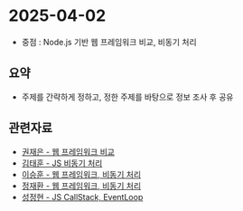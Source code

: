 <!-- 날짜는 YYYY-MM-DD 형식을 지킵니다. (연4자리, 월2자리, 일2자리) -->
# 2025-04-02

* 중점 : Node.js 기반 웹 프레임워크 비교, 비동기 처리

## 요약
* 주제를 간략하게 정하고, 정한 주제를 바탕으로 정보 조사 후 공유

<!-- 관련자료가 없다면 해당구역은 삭제하셔도 무방합니다. -->
## 관련자료
* [권재은 - 웹 프레임워크 비교](https://familiar-ankle-912.notion.site/Node-js-Express-js-Fastify-1c9c91fb3cc280a18ba5e18f1fb2afcb)
* [김태훈 - JS 비동기 처리](https://lush-purchase-ade.notion.site/JS-1c9da4e10f5d8090b6e6e3a453fb0d16)
* [이승훈 - 웹 프레임워크, 비동기 처리](https://fascinated-innocent-f0c.notion.site/1c939681c7668007be15e0fc6ba24528)
* [정재환 - 웹 프레임워크, 비동기 처리](https://resilient-piccolo-c5f.notion.site/0402-1c93fc663ad780688129e872499cc15f)
* [성정현 - JS CallStack, EventLoop](https://erratic-beluga-cdd.notion.site/4-2-1c9ec52615b280718a4cf25bdb9ebc95)